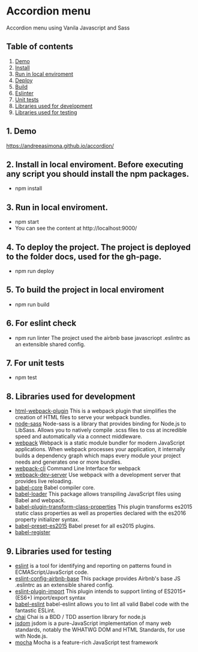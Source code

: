 # Accordion menu

Accordion menu using Vanila Javascript and Sass

## Table of contents
1. [ Demo ](#demo)
2. [ Install ](#install)
3. [ Run in local enviroment ](#run)
4. [ Deploy ](#deploy)
5. [ Build ](#build)
6. [ Eslinter ](#eslint)
7. [ Unit tests ](#tests)
8. [ Libraries used for development ](#librariesDevelopment)
9. [ Libraries used for testing ](#librariesTesting)

<a name="demo"></a>
## 1. Demo
   https://andreeasimona.github.io/accordion/

<a name="install"></a>
## 2. Install in local enviroment. Before executing any script you should install the npm packages.

   - npm install

<a name="run"></a>
## 3. Run in local enviroment.

   - npm start
   - You can see the content at http://localhost:9000/

<a name="deploy"></a>
## 4. To deploy the project. The project is deployed to the folder docs, used for the gh-page.

   - npm run deploy

<a name="build"></a>
## 5. To build the project in local enviroment

   - npm run build

<a name="eslint"></a>
## 6. For eslint check

   - npm run linter
   The project used the airbnb base javascriopt .eslintrc as an extensible shared config.

<a name="tests"></a>
## 7. For unit tests

   - npm test

<a name="librariesDevelopment"></a>
## 8. Libraries used for development

   - [html-webpack-plugin](https://github.com/jantimon/html-webpack-plugin) This is a webpack plugin that simplifies  the creation of HTML files to serve your webpack bundles.
   - [node-sass](https://github.com/sass/node-sass) Node-sass is a library that provides binding for Node.js to LibSass. Allows you to natively compile .scss files to css at incredible speed and automatically via a connect middleware.
   - [webpack](https://webpack.js.org/) Webpack is a static module bundler for modern JavaScript applications. When webpack processes your application, it internally builds a dependency graph which maps every module your project needs and generates one or more bundles.
   - [webpack-cli](https://webpack.js.org/api/cli/) Command Line Interface for webpack
   - [webpack-dev-server](https://github.com/webpack/webpack-dev-server) Use webpack with a development server that provides live reloading.
   - [babel-core](https://github.com/babel/babel/tree/master/packages/babel-core) Babel compiler core.
   - [babel-loader](https://github.com/babel/babel-loader) This package allows transpiling JavaScript files using Babel and webpack.
   - [babel-plugin-transform-class-properties](https://www.npmjs.com/package/babel-plugin-transform-class-properties) This plugin transforms es2015 static class properties as well as properties declared with the es2016 property initializer syntax.
   - [babel-preset-es2015](https://www.npmjs.com/package/babel-preset-es2015) Babel preset for all es2015 plugins.
   - [babel-register](https://github.com/babel/babel/tree/master/packages/babel-register)

<a name="librariesTesting"></a>
## 9. Libraries used for testing

   - [eslint](https://github.com/eslint/eslint) is a tool for identifying and reporting on patterns found in ECMAScript/JavaScript code.
   - [eslint-config-airbnb-base](https://github.com/airbnb/javascript) This package provides Airbnb's base JS .eslintrc as an extensible shared config.
   - [eslint-plugin-import](https://github.com/benmosher/eslint-plugin-import) This plugin intends to support linting of ES2015+ (ES6+) import/export syntax
   - [babel-eslint](https://github.com/babel/babel-eslint) babel-eslint allows you to lint all valid Babel code with the fantastic ESLint.
   - [chai](https://www.chaijs.com/) Chai is a BDD / TDD assertion library for node.js
   - [jsdom](https://github.com/jsdom/jsdom) jsdom is a pure-JavaScript implementation of many web standards, notably the WHATWG DOM and HTML Standards, for use with Node.js.
   - [mocha](https://mochajs.org/) Mocha is a feature-rich JavaScript test framework